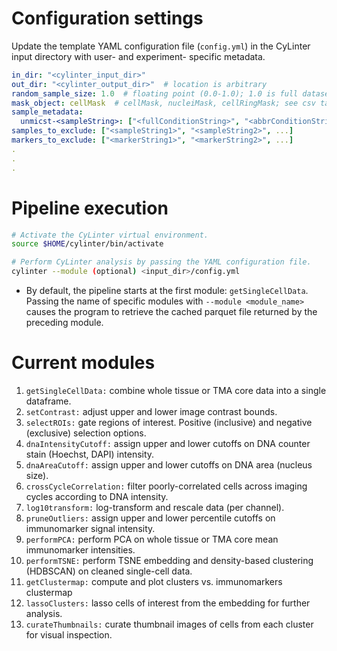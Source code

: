 # Configuration settings

Update the template YAML configuration file (`config.yml`) in the CyLinter input directory with user- and experiment- specific metadata.

``` yaml
in_dir: "<cylinter_input_dir>"
out_dir: "<cylinter_output_dir>"  # location is arbitrary
random_sample_size: 1.0  # floating point (0.0-1.0); 1.0 is full dataset
mask_object: cellMask  # cellMask, nucleiMask, cellRingMask; see csv table column headers
sample_metadata:
  unmicst-<sampleString>: ["<fullConditionString>", "<abbrConditionString>", <replicateInteger>]
samples_to_exclude: ["<sampleString1>", "<sampleString2>", ...]
markers_to_exclude: ["<markerString1>", "<markerString2>", ...]
.
.
.
```

# Pipeline execution

``` bash
# Activate the CyLinter virtual environment.
source $HOME/cylinter/bin/activate

# Perform CyLinter analysis by passing the YAML configuration file.
cylinter --module (optional) <input_dir>/config.yml
```

* By default, the pipeline starts at the first module: `getSingleCellData`. Passing the name of specific modules with `--module <module_name>` causes the program to retrieve the cached parquet file returned by the preceding module.

# Current modules
1. `getSingleCellData:` combine whole tissue or TMA core data into a single dataframe.
2. `setContrast:` adjust upper and lower image contrast bounds.
3. `selectROIs:` gate regions of interest. Positive (inclusive) and negative (exclusive) selection options.
4. `dnaIntensityCutoff:` assign upper and lower cutoffs on DNA counter stain (Hoechst, DAPI) intensity.
5. `dnaAreaCutoff:` assign upper and lower cutoffs on DNA area (nucleus size).
6. `crossCycleCorrelation:` filter poorly-correlated cells across imaging cycles according to DNA intensity.
7. `log10transform:` log-transform and rescale data (per channel).
8. `pruneOutliers:` assign upper and lower percentile cutoffs on immunomarker signal intensity.  
9. `performPCA:` perform PCA on whole tissue or TMA core mean immunomarker intensities.
10. `performTSNE:` perform TSNE embedding and density-based clustering (HDBSCAN) on cleaned single-cell data.
11. `getClustermap:` compute and plot clusters vs. immunomarkers clustermap
12. `lassoClusters:` lasso cells of interest from the embedding for further analysis.
13. `curateThumbnails:` curate thumbnail images of cells from each cluster for visual inspection.
